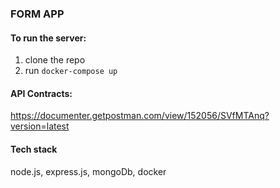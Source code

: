 ### FORM APP

#### To run the server:
1. clone the repo
2. run `docker-compose up`

#### API Contracts:

https://documenter.getpostman.com/view/152056/SVfMTAnq?version=latest

#### Tech stack
node.js, express.js, mongoDb, docker

